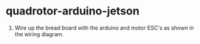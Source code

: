 # quadrotor-arduino-jetson

1. Wire up the bread board with the arduino and motor ESC's as shown in the wiring diagram. 

